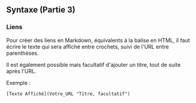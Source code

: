 ## Syntaxe (Partie 3)

### Liens

Pour créer des liens en Markdown, équivalents à la balise <a> en HTML, il faut écrire le texte qui sera affiché entre crochets, suivi de l'URL entre parenthèses.

Il est également possible mais facultatif d'ajouter un titre, tout de suite après l'URL.

Exemple :

    [Texte Affiché](Votre_URL "Titre, facultatif")
